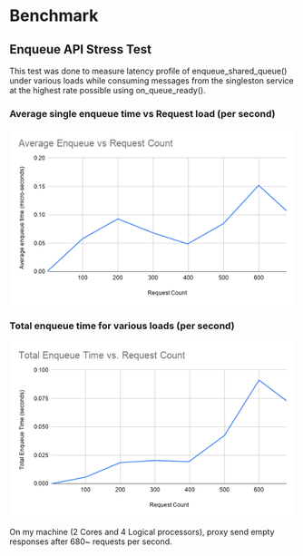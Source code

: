 # Benchmark
## Enqueue API Stress Test
This test was done to measure latency profile of enqueue_shared_queue() under various loads while consuming messages from the singleston service at the highest rate possible using on_queue_ready().

### Average single enqueue time vs Request load (per second)
![Average single enqueue time vs request count](./bench-data/img/average_enqueue.png)

### Total enqueue time for various loads (per second)
![Average single enqueue time vs request count](./bench-data/img/total_enqueue.png)

On my machine (2 Cores and 4 Logical processors), proxy send empty responses after 680~ requests per second.
